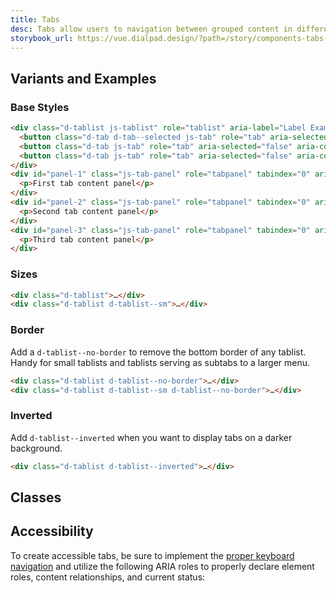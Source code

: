 ```yaml
---
title: Tabs
desc: Tabs allow users to navigation between grouped content in different views while within the same page context.
storybook_url: https://vue.dialpad.design/?path=/story/components-tabs--default
---
```

<code-well-header bgclass="d-bgc-white">
  <example-tabs>
    <template #panel_content="{selected}">
      <div id="base-panel-1" role="tabpanel" tabindex="0" aria-labelledby="base-tab-1" :hidden="selected !== 0">
        <p>First tab content panel</p>
      </div>
      <div v-if="!size" id="base-panel-2" role="tabpanel" tabindex="0" aria-labelledby="base-tab-2" :hidden="selected !== 1">
        <p>Second tab content panel</p>
      </div>
      <div v-if="!size" id="base-panel-3" role="tabpanel" tabindex="0" aria-labelledby="base-tab-3" :hidden="selected !== 2">
        <p>Third tab content panel</p>
      </div>
    </template>
  </example-tabs>
</code-well-header>

[//]: # (## Usage)
[//]: # (Lorem ipsum dolor sit amet, consectetur adipiscing elit. Morbi massa ante, tempus vitae lacus id, luctus tristique lorem. Mauris feugiat massa ex, id aliquet mi tempor non. Curabitur non tristique lectus. Fusce ut nisl non diam dignissim viverra. In posuere dui arcu, sed eleifend massa faucibus sed. Phasellus quis leo vitae erat pellentesque venenatis id vitae lectus. Suspendisse convallis, metus a congue tincidunt, velit sem tincidunt dui, eget auctor ipsum ipsum in ex. Nullam lobortis, mauris vel vestibulum rutrum, lorem elit vehicula est, nec viverra ante erat nec dolor. Proin at placerat tortor. Nam ullamcorper metus et eros porta, at lacinia leo scelerisque. Curabitur finibus sollicitudin odio tempor finibus. Donec lobortis metus vitae mollis gravida.)

## Variants and Examples
### Base Styles
<code-well-header bgclass="d-bgc-white">
  <example-tabs>
    <template #panel_content="{selected}">
      <div id="base-panel-1" role="tabpanel" tabindex="0" aria-labelledby="base-tab-1" :hidden="selected !== 0">
        <p>First tab content panel</p>
      </div>
      <div v-if="!size" id="base-panel-2" role="tabpanel" tabindex="0" aria-labelledby="base-tab-2" :hidden="selected !== 1">
        <p>Second tab content panel</p>
      </div>
      <div v-if="!size" id="base-panel-3" role="tabpanel" tabindex="0" aria-labelledby="base-tab-3" :hidden="selected !== 2">
        <p>Third tab content panel</p>
      </div>
    </template>
  </example-tabs>
</code-well-header>
    
```html
<div class="d-tablist js-tablist" role="tablist" aria-label="Label Example Group">
  <button class="d-tab d-tab--selected js-tab" role="tab" aria-selected="true" aria-controls="panel-1" id="tab-1" tabindex="0">First tab</button>
  <button class="d-tab js-tab" role="tab" aria-selected="false" aria-controls="panel-2" id="tab-2" tabindex="-1">Second tab</button>
  <button class="d-tab js-tab" role="tab" aria-selected="false" aria-controls="panel-3" id="tab-3" tabindex="-1">Third tab</button>
</div>
<div id="panel-1" class="js-tab-panel" role="tabpanel" tabindex="0" aria-labelledby="tab-1">
  <p>First tab content panel</p>
</div>
<div id="panel-2" class="js-tab-panel" role="tabpanel" tabindex="0" aria-labelledby="tab-2" hidden>
  <p>Second tab content panel</p>
</div>
<div id="panel-3" class="js-tab-panel" role="tabpanel" tabindex="0" aria-labelledby="tab-3" hidden>
  <p>Third tab content panel</p>
</div>
```

### Sizes
<code-well-header bgclass="d-bgc-white">
  <example-tabs />
  <example-tabs size="small" />
</code-well-header>
    
```html
<div class="d-tablist">…</div>
<div class="d-tablist d-tablist--sm">…</div>
```

### Border
Add a `d-tablist--no-border` to remove the bottom border of any tablist. Handy for small tablists and tablists serving as subtabs to a larger menu.

<code-well-header bgclass="d-bgc-white">
  <example-tabs borderless />
  <example-tabs size="small" borderless />
</code-well-header>
 
```html
<div class="d-tablist d-tablist--no-border">…</div>
<div class="d-tablist d-tablist--sm d-tablist--no-border">…</div>
```

### Inverted
Add `d-tablist--inverted` when you want to display tabs on a darker background.

<code-well-header bgclass="d-bgc-black-800">
  <example-tabs inverted>
    <template #panel_content="{selected}">
      <div id="inverted-panel-1" role="tabpanel" tabindex="0" aria-labelledby="inverted-tab-1" :hidden="selected !== 0">
        <p class="d-fc-white">First tab content panel</p>
      </div>
      <div v-if="!size" id="inverted-panel-2" role="tabpanel" tabindex="0" aria-labelledby="inverted-tab-2" :hidden="selected !== 1">
        <p class="d-fc-white">Second tab content panel</p>
      </div>
      <div v-if="!size" id="inverted-panel-3" role="tabpanel" tabindex="0" aria-labelledby="inverted-tab-3" :hidden="selected !== 2">
        <p class="d-fc-white">Third tab content panel</p>
      </div>
    </template>
  </example-tabs>
</code-well-header>
    
```html
<div class="d-tablist d-tablist--inverted">…</div>
```

## Classes
<component-class-table component-name="tabs" />

## Accessibility
To create accessible tabs, be sure to implement the <a href="https://www.w3.org/TR/wai-aria-practices-1.1/examples/tabs/tabs-2/tabs.html" target="_blank">proper keyboard navigation</a> and utilize the following ARIA roles to properly declare element roles, content relationships, and current status:

<component-accessible-table component-name="tabs" />

<script setup>
  import ExampleTabs from "@exampleComponents/ExampleTabs.vue"; 
</script>
